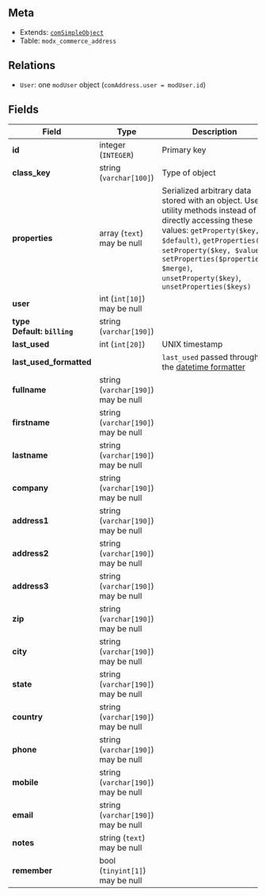 ## Meta

- Extends: [`comSimpleObject`](comSimpleObject)
- Table: `modx_commerce_address`

## Relations

- `User`: one `modUser` object (`comAddress.user = modUser.id`)

## Fields


| Field | Type | Description |
| ----- | ---- | ----------- |
| **id** | integer (`INTEGER`) | Primary key |
| **class_key** | string (`varchar[100]`) | Type of object |
| **properties** | array (`text`)<br>may be null | Serialized arbitrary data stored with an object. Use utility methods instead of directly accessing these values: `getProperty($key, $default)`, `getProperties()`, `setProperty($key, $value)`, `setProperties($properties, $merge)`, `unsetProperty($key)`, `unsetProperties($keys)` |
| **user** | int (`int[10]`)<br>may be null |  |
| **type<br>Default: `billing`** | string (`varchar[190]`) |  |
| **last_used** | int (`int[20]`) | UNIX timestamp |
| **last_used_formatted** |  | `last_used` passed through the [datetime formatter](../Formatters/datetime) |
| **fullname** | string (`varchar[190]`)<br>may be null |  |
| **firstname** | string (`varchar[190]`)<br>may be null |  |
| **lastname** | string (`varchar[190]`)<br>may be null |  |
| **company** | string (`varchar[190]`)<br>may be null |  |
| **address1** | string (`varchar[190]`)<br>may be null |  |
| **address2** | string (`varchar[190]`)<br>may be null |  |
| **address3** | string (`varchar[190]`)<br>may be null |  |
| **zip** | string (`varchar[190]`)<br>may be null |  |
| **city** | string (`varchar[190]`)<br>may be null |  |
| **state** | string (`varchar[190]`)<br>may be null |  |
| **country** | string (`varchar[190]`)<br>may be null |  |
| **phone** | string (`varchar[190]`)<br>may be null |  |
| **mobile** | string (`varchar[190]`)<br>may be null |  |
| **email** | string (`varchar[190]`)<br>may be null |  |
| **notes** | string (`text`)<br>may be null |  |
| **remember** | bool (`tinyint[1]`)<br>may be null |  |
